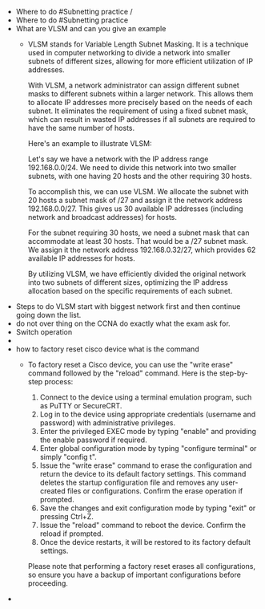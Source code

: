 - Where to do #Subnetting practice /
- Where to do #Subnetting practice
- What are VLSM and can you give an example
	- VLSM stands for Variable Length Subnet Masking. It is a technique used in computer networking to divide a network into smaller subnets of different sizes, allowing for more efficient utilization of IP addresses.
	  
	  With VLSM, a network administrator can assign different subnet masks to different subnets within a larger network. This allows them to allocate IP addresses more precisely based on the needs of each subnet. It eliminates the requirement of using a fixed subnet mask, which can result in wasted IP addresses if all subnets are required to have the same number of hosts.
	  
	  Here's an example to illustrate VLSM: 
	  
	  Let's say we have a network with the IP address range 192.168.0.0/24. We need to divide this network into two smaller subnets, with one having 20 hosts and the other requiring 30 hosts.
	  
	  To accomplish this, we can use VLSM. We allocate the subnet with 20 hosts a subnet mask of /27 and assign it the network address 192.168.0.0/27. This gives us 30 available IP addresses (including network and broadcast addresses) for hosts.
	  
	  For the subnet requiring 30 hosts, we need a subnet mask that can accommodate at least 30 hosts. That would be a /27 subnet mask. We assign it the network address 192.168.0.32/27, which provides 62 available IP addresses for hosts.
	  
	  By utilizing VLSM, we have efficiently divided the original network into two subnets of different sizes, optimizing the IP address allocation based on the specific requirements of each subnet.
- Steps to do VLSM start with biggest network first and then continue going down the list.
- do not over thing on the CCNA do exactly what the exam ask for.
- Switch operation
-
- how to factory reset cisco device what is the command
	- To factory reset a Cisco device, you can use the "write erase" command followed by the "reload" command. Here is the step-by-step process:
	  
	  1. Connect to the device using a terminal emulation program, such as PuTTY or SecureCRT.
	  2. Log in to the device using appropriate credentials (username and password) with administrative privileges.
	  3. Enter the privileged EXEC mode by typing "enable" and providing the enable password if required.
	  4. Enter global configuration mode by typing "configure terminal" or simply "config t".
	  5. Issue the "write erase" command to erase the configuration and return the device to its default factory settings. This command deletes the startup configuration file and removes any user-created files or configurations. Confirm the erase operation if prompted.
	  6. Save the changes and exit configuration mode by typing "exit" or pressing Ctrl+Z.
	  7. Issue the "reload" command to reboot the device. Confirm the reload if prompted.
	  8. Once the device restarts, it will be restored to its factory default settings.
	  
	  Please note that performing a factory reset erases all configurations, so ensure you have a backup of important configurations before proceeding.
-